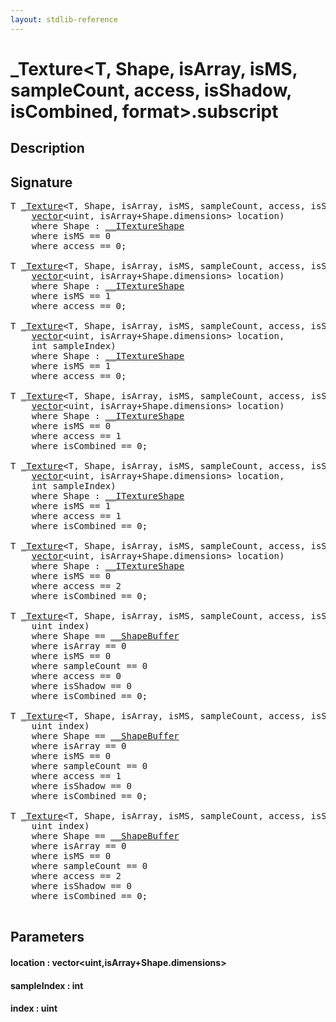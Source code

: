 ```yaml
---
layout: stdlib-reference
---
```


# \_Texture\<T, Shape, isArray, isMS, sampleCount, access, isShadow, isCombined, format\>\.subscript

## Description





## Signature 

<pre>
T <a href="/stdlib-reference/types/Texture/index" class="code_type">_Texture</a>&lt;T, Shape, isArray, isMS, sampleCount, access, isShadow, isCombined, format&gt;.<a href="/stdlib-reference/types/Texture/subscript">subscript</a>(
    <a href="/stdlib-reference/types/vector/index" class="code_type">vector</a>&lt;<span class="code_keyword">uint</span>, isArray+Shape.dimensions&gt; <span class='code_param'>location</span>)
    <span class='code_keyword'>where</span> Shape : <a href="/stdlib-reference/interfaces/ITextureShape/index" class="code_type">__ITextureShape</a>
    <span class='code_keyword'>where</span> isMS == 0
    <span class='code_keyword'>where</span> access == 0;

T <a href="/stdlib-reference/types/Texture/index" class="code_type">_Texture</a>&lt;T, Shape, isArray, isMS, sampleCount, access, isShadow, isCombined, format&gt;.<a href="/stdlib-reference/types/Texture/subscript">subscript</a>(
    <a href="/stdlib-reference/types/vector/index" class="code_type">vector</a>&lt;<span class="code_keyword">uint</span>, isArray+Shape.dimensions&gt; <span class='code_param'>location</span>)
    <span class='code_keyword'>where</span> Shape : <a href="/stdlib-reference/interfaces/ITextureShape/index" class="code_type">__ITextureShape</a>
    <span class='code_keyword'>where</span> isMS == 1
    <span class='code_keyword'>where</span> access == 0;

T <a href="/stdlib-reference/types/Texture/index" class="code_type">_Texture</a>&lt;T, Shape, isArray, isMS, sampleCount, access, isShadow, isCombined, format&gt;.<a href="/stdlib-reference/types/Texture/subscript">subscript</a>(
    <a href="/stdlib-reference/types/vector/index" class="code_type">vector</a>&lt;<span class="code_keyword">uint</span>, isArray+Shape.dimensions&gt; <span class='code_param'>location</span>,
    <span class="code_keyword">int</span> <span class='code_param'>sampleIndex</span>)
    <span class='code_keyword'>where</span> Shape : <a href="/stdlib-reference/interfaces/ITextureShape/index" class="code_type">__ITextureShape</a>
    <span class='code_keyword'>where</span> isMS == 1
    <span class='code_keyword'>where</span> access == 0;

T <a href="/stdlib-reference/types/Texture/index" class="code_type">_Texture</a>&lt;T, Shape, isArray, isMS, sampleCount, access, isShadow, isCombined, format&gt;.<a href="/stdlib-reference/types/Texture/subscript">subscript</a>(
    <a href="/stdlib-reference/types/vector/index" class="code_type">vector</a>&lt;<span class="code_keyword">uint</span>, isArray+Shape.dimensions&gt; <span class='code_param'>location</span>)
    <span class='code_keyword'>where</span> Shape : <a href="/stdlib-reference/interfaces/ITextureShape/index" class="code_type">__ITextureShape</a>
    <span class='code_keyword'>where</span> isMS == 0
    <span class='code_keyword'>where</span> access == 1
    <span class='code_keyword'>where</span> isCombined == 0;

T <a href="/stdlib-reference/types/Texture/index" class="code_type">_Texture</a>&lt;T, Shape, isArray, isMS, sampleCount, access, isShadow, isCombined, format&gt;.<a href="/stdlib-reference/types/Texture/subscript">subscript</a>(
    <a href="/stdlib-reference/types/vector/index" class="code_type">vector</a>&lt;<span class="code_keyword">uint</span>, isArray+Shape.dimensions&gt; <span class='code_param'>location</span>,
    <span class="code_keyword">int</span> <span class='code_param'>sampleIndex</span>)
    <span class='code_keyword'>where</span> Shape : <a href="/stdlib-reference/interfaces/ITextureShape/index" class="code_type">__ITextureShape</a>
    <span class='code_keyword'>where</span> isMS == 1
    <span class='code_keyword'>where</span> access == 1
    <span class='code_keyword'>where</span> isCombined == 0;

T <a href="/stdlib-reference/types/Texture/index" class="code_type">_Texture</a>&lt;T, Shape, isArray, isMS, sampleCount, access, isShadow, isCombined, format&gt;.<a href="/stdlib-reference/types/Texture/subscript">subscript</a>(
    <a href="/stdlib-reference/types/vector/index" class="code_type">vector</a>&lt;<span class="code_keyword">uint</span>, isArray+Shape.dimensions&gt; <span class='code_param'>location</span>)
    <span class='code_keyword'>where</span> Shape : <a href="/stdlib-reference/interfaces/ITextureShape/index" class="code_type">__ITextureShape</a>
    <span class='code_keyword'>where</span> isMS == 0
    <span class='code_keyword'>where</span> access == 2
    <span class='code_keyword'>where</span> isCombined == 0;

T <a href="/stdlib-reference/types/Texture/index" class="code_type">_Texture</a>&lt;T, Shape, isArray, isMS, sampleCount, access, isShadow, isCombined, format&gt;.<a href="/stdlib-reference/types/Texture/subscript">subscript</a>(
    <span class="code_keyword">uint</span> <span class='code_param'>index</span>)
    <span class='code_keyword'>where</span> Shape == <a href="/stdlib-reference/types/ShapeBuffer/index" class="code_type">__ShapeBuffer</a>
    <span class='code_keyword'>where</span> isArray == 0
    <span class='code_keyword'>where</span> isMS == 0
    <span class='code_keyword'>where</span> sampleCount == 0
    <span class='code_keyword'>where</span> access == 0
    <span class='code_keyword'>where</span> isShadow == 0
    <span class='code_keyword'>where</span> isCombined == 0;

T <a href="/stdlib-reference/types/Texture/index" class="code_type">_Texture</a>&lt;T, Shape, isArray, isMS, sampleCount, access, isShadow, isCombined, format&gt;.<a href="/stdlib-reference/types/Texture/subscript">subscript</a>(
    <span class="code_keyword">uint</span> <span class='code_param'>index</span>)
    <span class='code_keyword'>where</span> Shape == <a href="/stdlib-reference/types/ShapeBuffer/index" class="code_type">__ShapeBuffer</a>
    <span class='code_keyword'>where</span> isArray == 0
    <span class='code_keyword'>where</span> isMS == 0
    <span class='code_keyword'>where</span> sampleCount == 0
    <span class='code_keyword'>where</span> access == 1
    <span class='code_keyword'>where</span> isShadow == 0
    <span class='code_keyword'>where</span> isCombined == 0;

T <a href="/stdlib-reference/types/Texture/index" class="code_type">_Texture</a>&lt;T, Shape, isArray, isMS, sampleCount, access, isShadow, isCombined, format&gt;.<a href="/stdlib-reference/types/Texture/subscript">subscript</a>(
    <span class="code_keyword">uint</span> <span class='code_param'>index</span>)
    <span class='code_keyword'>where</span> Shape == <a href="/stdlib-reference/types/ShapeBuffer/index" class="code_type">__ShapeBuffer</a>
    <span class='code_keyword'>where</span> isArray == 0
    <span class='code_keyword'>where</span> isMS == 0
    <span class='code_keyword'>where</span> sampleCount == 0
    <span class='code_keyword'>where</span> access == 2
    <span class='code_keyword'>where</span> isShadow == 0
    <span class='code_keyword'>where</span> isCombined == 0;

</pre>

## Parameters

#### location : vector\<uint,isArray+Shape\.dimensions\>
#### sampleIndex : int
#### index : uint

